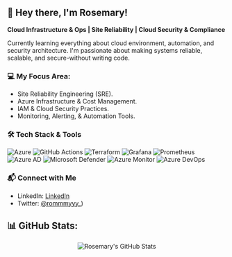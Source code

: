 ## 👋 Hey there, I'm Rosemary!

**Cloud Infrastructure & Ops | Site Reliability | Cloud Security & Compliance**

Currently learning everything about cloud environment, automation, and security architecture.
I'm passionate about making systems reliable, scalable, and secure-without writing code.

### 💻 **My Focus Area:**
- Site Reliability Engineering (SRE).
- Azure Infrastructure & Cost Management.
- IAM & Cloud Security Practices.
- Monitoring, Alerting, & Automation Tools.
### 🛠️ **Tech Stack & Tools**
<p align="center">
 
![Azure](https://img.shields.io/badge/Microsoft%20Azure-0078D4?style=for-the-badge&logo=microsoftazure&logoColor=white)
![GitHub Actions](https://img.shields.io/badge/GitHub%20Actions-2088FF?style=for-the-badge&logo=githubactions&logoColor=white)
![Terraform](https://img.shields.io/badge/Terraform-7B42BC?style=for-the-badge&logo=terraform&logoColor=white)
![Grafana](https://img.shields.io/badge/Grafana-F46800?style=for-the-badge&logo=grafana&logoColor=white)
![Prometheus](https://img.shields.io/badge/Prometheus-E6522C?style=for-the-badge&logo=prometheus&logoColor=white)
![Azure AD](https://img.shields.io/badge/Azure%20AD-0078D4?style=for-the-badge&logo=microsoftazure&logoColor=white)
![Microsoft Defender](https://img.shields.io/badge/Microsoft%20Defender-5E5E5E?style=for-the-badge&logo=microsoft&logoColor=white)
![Azure Monitor](https://img.shields.io/badge/Azure%20Monitor-0078D4?style=for-the-badge&logo=microsoftazure&logoColor=white)
![Azure DevOps](https://img.shields.io/badge/Azure%20DevOps-0078D7?style=for-the-badge&logo=azuredevops&logoColor=white)
</p>

### 📬 **Connect with Me**
- LinkedIn: [LinkedIn](https://www.linkedin.com/in/rosemary-kamau-7975a3356?utm_source=share&utm_campaign=share_via&utm_content=profile&utm_medium=ios_app)
- Twitter: [@rommmyyy_](https://x.com/rommmyyy_?s=21))
## 📊 GitHub Stats:

<div align="center">

![Rosemary's GitHub Stats](https://github-readme-stats.vercel.app/api?username=roseemaryy&show_icons=true&theme=radical)

</div>

